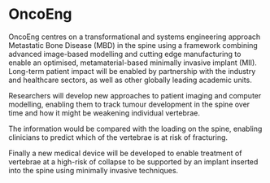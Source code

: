 # OncoEng
OncoEng centres on a transformational and systems engineering approach Metastatic Bone Disease (MBD) in the spine using a framework combining advanced image-based modelling and cutting edge manufacturing to enable an optimised, metamaterial-based minimally invasive implant (MII). Long-term patient impact will be enabled by partnership with the industry and healthcare sectors, as well as other globally leading academic units.

Researchers will develop new approaches to patient imaging and computer modelling, enabling them to track tumour development in the spine over time and how it might be weakening individual vertebrae.

The information would be compared with the loading on the spine, enabling clinicians to predict which of the vertebrae is at risk of fracturing.

Finally a new medical device will be developed to enable treatment of vertebrae at a high-risk of collapse to be supported by an implant inserted into the spine using minimally invasive techniques.
